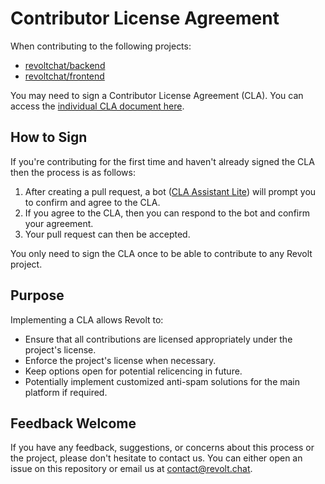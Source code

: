 # Contributor License Agreement

When contributing to the following projects:

- [revoltchat/backend](https://github.com/revoltchat/backend)
- [revoltchat/frontend](https://github.com/revoltchat/frontend)

You may need to sign a Contributor License Agreement (CLA). You can access the [individual CLA document here](CLA.md).

## How to Sign

If you're contributing for the first time and haven't already signed the CLA then the process is as follows:

1. After creating a pull request, a bot ([CLA Assistant Lite](https://github.com/contributor-assistant/github-action)) will prompt you to confirm and agree to the CLA.
2. If you agree to the CLA, then you can respond to the bot and confirm your agreement.
3. Your pull request can then be accepted.

You only need to sign the CLA once to be able to contribute to any Revolt project.

## Purpose

Implementing a CLA allows Revolt to:
- Ensure that all contributions are licensed appropriately under the project's license.
- Enforce the project's license when necessary.
- Keep options open for potential relicencing in future.
- Potentially implement customized anti-spam solutions for the main platform if required.

## Feedback Welcome

If you have any feedback, suggestions, or concerns about this process or the project, please don't hesitate to contact us. You can either open an issue on this repository or email us at contact@revolt.chat.
